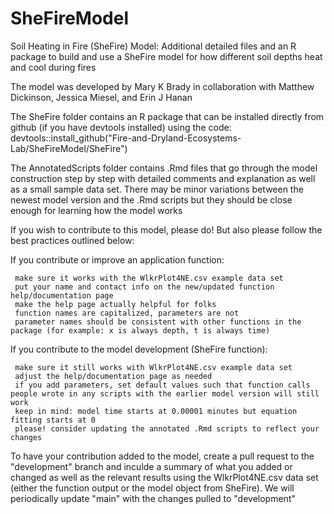 # SheFireModel
Soil Heating in Fire (SheFire) Model:  Additional detailed files and an R package to build and use a SheFire model for how different soil depths heat and cool during fires

The model was developed by Mary K Brady in collaboration with Matthew Dickinson, Jessica Miesel, and Erin J Hanan

The SheFire folder contains an R package that can be installed directly from github (if you have devtools installed) using the code: devtools::install_github("Fire-and-Dryland-Ecosystems-Lab/SheFireModel/SheFire")

The AnnotatedScripts folder contains .Rmd files that go through the model construction step by step with detailed comments and explanation as well as a small sample data set. There may be minor variations between the newest model version and the .Rmd scripts but they should be close enough for learning how the model works


If you wish to contribute to this model, please do! But also please follow the best practices outlined below:

If you contribute or improve an application function:

     make sure it works with the WlkrPlot4NE.csv example data set
     put your name and contact info on the new/updated function help/documentation page
     make the help page actually helpful for folks
     function names are capitalized, parameters are not
     parameter names should be consistent with other functions in the package (for example: x is always depth, t is always time)
     
If you contribute to the model development (SheFire function):

     make sure it still works with WlkrPlot4NE.csv example data set
     adjust the help/documentation page as needed
     if you add parameters, set default values such that function calls people wrote in any scripts with the earlier model version will still work
     keep in mind: model time starts at 0.00001 minutes but equation fitting starts at 0
     please! consider updating the annotated .Rmd scripts to reflect your changes

To have your contribution added to the model, create a pull request to the "development" branch and inculde a summary of what you added or changed as well as the relevant results using the WlkrPlot4NE.csv data set (either the function output or the model object from SheFire). We will periodically update "main" with the changes pulled to "development"
